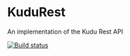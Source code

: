 # KuduRest
An implementation of the Kudu Rest API

[![Build status](https://ci.appveyor.com/api/projects/status/sqo3ccx7uaqjywbm/branch/master?svg=true)](https://ci.appveyor.com/project/Mark-Broadhurst/kudurest/branch/master)
